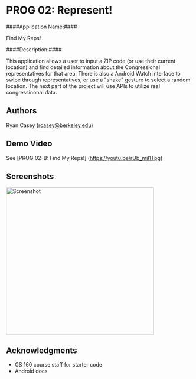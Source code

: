 # PROG 02: Represent!

####Application Name:####

Find My Reps!

####Description:####

This application allows a user to input a ZIP code (or use their current location) and find detailed information about the Congressional representatives for that area. There is also a Android Watch interface to swipe through representatives, or use a "shake" gesture to select a random location. The next part of the project will use APIs to utilize real congressinonal data.

## Authors

Ryan Casey ([rcasey@berkeley.edu](mailto:rcasey@berkeley.edu))

## Demo Video

See [PROG 02-B: Find My Reps!] (https://youtu.be/rUb_mjl1Tpg)


## Screenshots

<img src="screenshots/main.png" height="400" alt="Screenshot"/>

## Acknowledgments

* CS 160 course staff for starter code
* Android docs 
